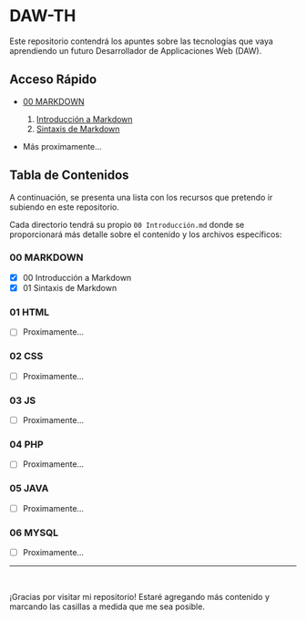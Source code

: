 # DAW-TH

Este repositorio contendrá los apuntes sobre las tecnologías que vaya aprendiendo un futuro Desarrollador de Applicaciones Web (DAW). 

## Acceso Rápido

- [00 MARKDOWN](./00%20MARKDOWN/00%20Introducción.md)
  1. [Introducción a Markdown](./00%20MARKDOWN/00%20Introducción.md)
  2. [Sintaxis de Markdown](./01%20MARKDOWN/00%20Sintaxis.md)
   
- Más proximamente...
<!-- - [01 HTML](./01%20HTML/README.md)
- [02 CSS](./02%20CSS/README.md)
- [03 JS](./03%20JS/README.md)
- [04 PHP](./04%20PHP/README.md)
- [05 JAVA](./05%20JAVA/README.md)
- [06 MYSQL](./06%20MYSQL/README.md) -->

## Tabla de Contenidos

A continuación, se presenta una lista con los recursos que pretendo ir subiendo en este repositorio.

Cada directorio tendrá su propio `00 Introducción.md` donde se proporcionará más detalle sobre el contenido y los archivos específicos:

### 00 MARKDOWN

- [x] 00 Introducción a Markdown
- [x] 01 Sintaxis de Markdown

### 01 HTML

- [ ] Proximamente...
<!-- - [ ] Etiquetas básicas de HTML
- [ ] Estructura de una página web
- [ ] Formularios HTML -->

### 02 CSS

- [ ] Proximamente...
<!-- - [ ] Selectores de CSS
- [ ] Estilos en cascada
- [ ] Diseño de página web -->

### 03 JS

- [ ] Proximamente...
<!-- - [ ] Variables y tipos de datos
- [ ] Control de flujo
- [ ] Funciones y objetos -->

### 04 PHP

- [ ] Proximamente...
<!-- - [ ] Sintaxis de PHP
- [ ] Uso de bases de datos con PHP
- [ ] Desarrollo web con PHP -->

### 05 JAVA

- [ ] Proximamente...
<!-- - [ ] Estructuras de control en Java
- [ ] Programación orientada a objetos
- [ ] Aplicaciones Java -->

### 06 MYSQL

- [ ] Proximamente...
<!-- - [ ] Consultas SQL básicas
- [ ] Diseño de bases de datos
- [ ] Administración de MySQL -->

---
<br>

¡Gracias por visitar mi repositorio! Estaré agregando más contenido y marcando las casillas a medida que me sea posible.